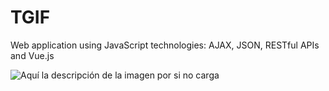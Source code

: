 # TGIF
Web application using JavaScript technologies: AJAX, JSON, RESTful APIs and Vue.js


![Aquí la descripción de la imagen por si no carga](https://github.com/aylromero/TGIF/blob/master/tgif.JPG)
